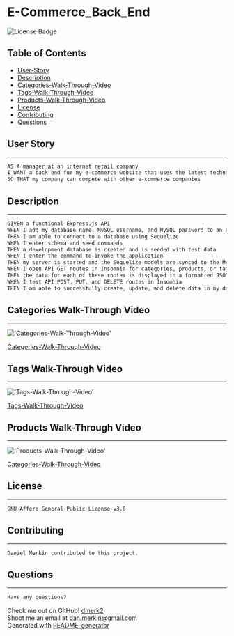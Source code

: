 # E-Commerce_Back_End

![License Badge](https://img.shields.io/github/license/dmerk2/E-Commerce_Back_End)

## Table of Contents

- [User-Story](#user-story)
- [Description](#description)
- [Categories-Walk-Through-Video](#categories-walk-through-video)
- [Tags-Walk-Through-Video](#tags-walk-through-video)
- [Products-Walk-Through-Video](#products-walk-through-video)
- [License](#installation)
- [Contributing](#installation)
- [Questions](#questions)

## User Story

---

```md
AS A manager at an internet retail company
I WANT a back end for my e-commerce website that uses the latest technologies
SO THAT my company can compete with other e-commerce companies
```

## Description

---

```md
GIVEN a functional Express.js API
WHEN I add my database name, MySQL username, and MySQL password to an environment variable file
THEN I am able to connect to a database using Sequelize
WHEN I enter schema and seed commands
THEN a development database is created and is seeded with test data
WHEN I enter the command to invoke the application
THEN my server is started and the Sequelize models are synced to the MySQL database
WHEN I open API GET routes in Insomnia for categories, products, or tags
THEN the data for each of these routes is displayed in a formatted JSON
WHEN I test API POST, PUT, and DELETE routes in Insomnia
THEN I am able to successfully create, update, and delete data in my database
```

## Categories Walk-Through Video

---
!['Categories-Walk-Through-Video'](Assets\Categories-Walk-Through-Video.gif)

[Categories-Walk-Through-Video](https://watch.screencastify.com/v/rndVM00pouGhZtRJ822A)

## Tags Walk-Through Video

---
!['Tags-Walk-Through-Video'](./Assets/Tags-Walk-Through-Video.gif)

[Tags-Walk-Through-Video](https://watch.screencastify.com/v/BHINeMvtfQ2XDO3KhJCD)

## Products Walk-Through Video

---
!['Products-Walk-Through-Video'](./Assets/Products-Walk-Through-Video.gif)

[Categories-Walk-Through-Video]()

## License

---

```md
GNU-Affero-General-Public-License-v3.0
```

## Contributing

---

```md
Daniel Merkin contributed to this project.
```

## Questions

---

```md
Have any questions?
```

Check me out on GitHub! [dmerk2](https://github.com/dmerk2)<br>
Shoot me an email at dan.merkin@gmail.com<br>
Generated with [README-generator](https://github.com/dmerk2/Professional-README-Generator)

